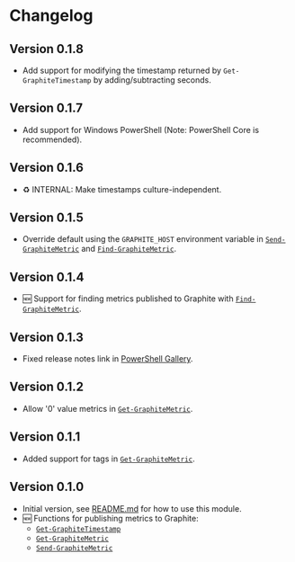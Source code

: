 # Changelog

## Version 0.1.8

* Add support for modifying the timestamp returned by `Get-GraphiteTimestamp` by adding/subtracting seconds.

## Version 0.1.7

* Add support for Windows PowerShell (Note: PowerShell Core is recommended).

## Version 0.1.6

* :recycle: INTERNAL: Make timestamps culture-independent.

## Version 0.1.5

* Override default using the `GRAPHITE_HOST` environment variable in [`Send-GraphiteMetric`](docs/functions/Send-GraphiteMetric.md) and [`Find-GraphiteMetric`](docs/functions/Find-GraphiteMetric.md).

## Version 0.1.4

* :new: Support for finding metrics published to Graphite with [`Find-GraphiteMetric`](docs/functions/Find-GraphiteMetric.md).

## Version 0.1.3

* Fixed release notes link in [PowerShell Gallery](https://www.powershellgallery.com/packages/PSGraphite).

## Version 0.1.2

* Allow '0' value metrics in [`Get-GraphiteMetric`](docs/functions/Get-GraphiteMetric.md).

## Version 0.1.1

* Added support for tags in [`Get-GraphiteMetric`](docs/functions/Get-GraphiteMetric.md).

## Version 0.1.0

* Initial version, see [README.md](README.md#usage) for how to use this module.
* :new: Functions for publishing metrics to Graphite:
  * [`Get-GraphiteTimestamp`](docs/functions/Get-GraphiteTimestamp.md)
  * [`Get-GraphiteMetric`](docs/functions/Get-GraphiteMetric.md)
  * [`Send-GraphiteMetric`](docs/functions/Send-GraphiteMetric.md)
